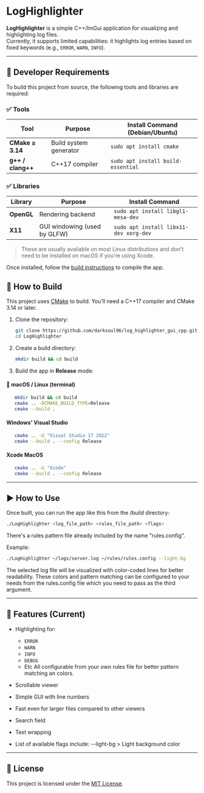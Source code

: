 # LogHighlighter

**LogHighlighter** is a simple C++/ImGui application for visualizing and highlighting log files.  
Currently, it supports limited capabilities: it highlights log entries based on fixed keywords (e.g., `ERROR`, `WARN`, `INFO`).

---

## 🔧 Developer Requirements

To build this project from source, the following tools and libraries are required:

### ✅ Tools

| Tool              | Purpose                        | Install Command (Debian/Ubuntu)           |
|-------------------|--------------------------------|-------------------------------------------|
| **CMake ≥ 3.14**  | Build system generator         | `sudo apt install cmake`                  |
| **g++ / clang++** | C++17 compiler                 | `sudo apt install build-essential`        |

### ✅ Libraries

| Library           | Purpose                        | Install Command                           |
|-------------------|--------------------------------|-------------------------------------------|
| **OpenGL**        | Rendering backend              | `sudo apt install libgl1-mesa-dev`        |
| **X11**           | GUI windowing (used by GLFW)   | `sudo apt install libx11-dev xorg-dev`    |

> These are usually available on most Linux distributions and don't need to be installed on macOS if you're using Xcode.

Once installed, follow the [build instructions](#-how-to-build) to compile the app.


## 🧪 How to Build

This project uses [CMake](https://cmake.org/) to build. You’ll need a C++17 compiler and CMake 3.14 or later.

1. Clone the repository:
   ```bash
   git clone https://github.com/darksoul96/log_highlighter_gui_cpp.git
   cd LogHighlighter
   ```

2. Create a build directory:
   ```bash
   mkdir build && cd build
   ```

3. Build the app in **Release** mode:

#### 🔸 macOS / Linux (terminal)

```bash
   mkdir build && cd build
   cmake .. -DCMAKE_BUILD_TYPE=Release
   cmake --build .
```

#### Windows' Visual Studio
```bash
   cmake .. -G "Visual Studio 17 2022"
   cmake --build . --config Release
```

#### Xcode MacOS
```bash
   cmake .. -G "Xcode"
   cmake --build . --config Release
```

---

## ▶️ How to Use

Once built, you can run the app like this from the /build directory:

```bash
./LogHighlighter <log_file_path> <rules_file_path> <flags>
```
There's a rules pattern file already included by the name "rules.config".

Example:

```bash
./LogHighlighter ~/logs/server.log ~/rules/rules.config --light-bg
```

The selected log file will be visualized with color-coded lines for better readability. These colors and pattern matching can be configured to your needs from the rules.config file which you need to pass as the third argument.

---

## 📌 Features (Current)

- Highlighting for:
  - `ERROR`
  - `WARN`
  - `INFO`
  - `DEBUG`
  - Etc
All configurable from your own rules file for better pattern matching an colors.
- Scrollable viewer
- Simple GUI with line numbers
- Fast even for larger files compared to other viewers

- Search field

- Text wrapping

- List of available flags include:
--light-bg > Light background color

---

## 📜 License

This project is licensed under the [MIT License](LICENSE).

